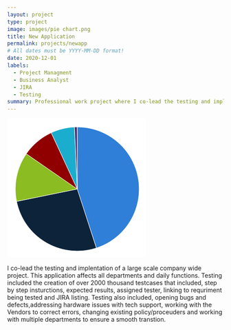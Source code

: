 ```yaml
---
layout: project
type: project
image: images/pie chart.png
title: New Application
permalink: projects/newapp
# All dates must be YYYY-MM-DD format!
date: 2020-12-01
labels:
  - Project Managment
  - Business Analyst
  - JIRA
  - Testing
summary: Professional work project where I co-lead the testing and implementation of a new application. 
---
```


<img class="ui medium right floated rounded image" src="../images/pie chart.png">

I co-lead the testing and implentation of a large scale company wide project. This application affects all departments and daily functions. Testing included the creation of over 2000 thousand testcases that included, step by step insturctions, expected results, assigned tester, linking to requriment being tested and JIRA listing. Testing also included, opening bugs and defects,addressing hardware issues with tech support, working with the Vendors to correct errors, changing existing policy/proceuders and working with multiple departments to ensure a smooth transtion. 





